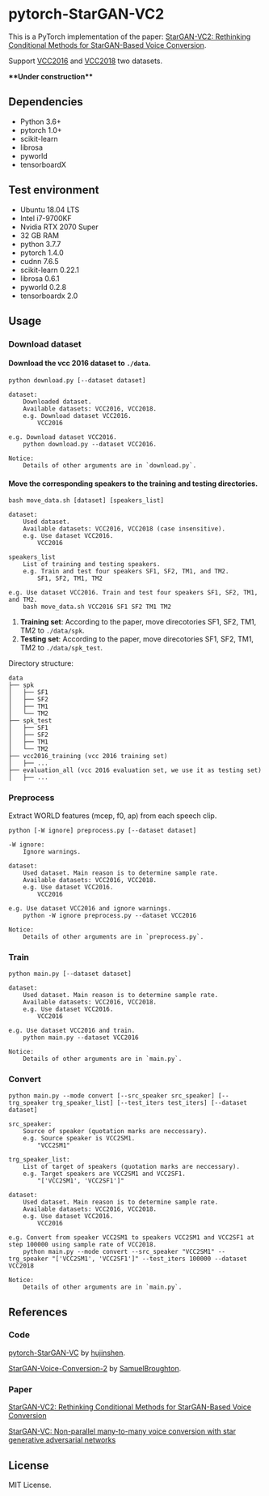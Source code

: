 # pytorch-StarGAN-VC2

This is a PyTorch implementation of the paper: [StarGAN-VC2: Rethinking Conditional Methods for StarGAN-Based Voice Conversion](https://arxiv.org/abs/1907.12279). 

Support [VCC2016](http://www.vc-challenge.org/vcc2016/index.html) and [VCC2018](http://www.vc-challenge.org/vcc2018/index.html) two datasets.

**\*\*Under construction\*\***

## Dependencies
- Python 3.6+
- pytorch 1.0+
- scikit-learn
- librosa 
- pyworld 
- tensorboardX

## Test environment
- Ubuntu 18.04 LTS
- Intel i7-9700KF
- Nvidia RTX 2070 Super
- 32 GB RAM
- python 3.7.7
- pytorch 1.4.0
- cudnn 7.6.5
- scikit-learn 0.22.1
- librosa 0.6.1
- pyworld 0.2.8
- tensorboardx 2.0

## Usage

### Download dataset

#### Download the vcc 2016 dataset to `./data`.

``` 
python download.py [--dataset dataset]

dataset: 
    Downloaded dataset. 
    Available datasets: VCC2016, VCC2018.
    e.g. Download dataset VCC2016.
        VCC2016

e.g. Download dataset VCC2016.
    python download.py --dataset VCC2016.

Notice:
    Details of other arguments are in `download.py`.
```

#### Move the corresponding speakers to the training and testing directories.

```
bash move_data.sh [dataset] [speakers_list]

dataset:
    Used dataset. 
    Available datasets: VCC2016, VCC2018 (case insensitive).
    e.g. Use dataset VCC2016.
        VCC2016

speakers_list
    List of training and testing speakers.
    e.g. Train and test four speakers SF1, SF2, TM1, and TM2.
        SF1, SF2, TM1, TM2

e.g. Use dataset VCC2016. Train and test four speakers SF1, SF2, TM1, and TM2.
    bash move_data.sh VCC2016 SF1 SF2 TM1 TM2
```

1. **Training set**: According to the paper, move direcotories SF1, SF2, TM1, TM2 to `./data/spk`.
2. **Testing set**: According to the paper, move direcotories SF1, SF2, TM1, TM2 to `./data/spk_test`.

Directory structure: 

```
data
├── spk 
│   ├── SF1
│   ├── SF2
│   ├── TM1
│   └── TM2
├── spk_test
│   ├── SF1
│   ├── SF2
│   ├── TM1
│   └── TM2
├── vcc2016_training (vcc 2016 training set)
│   ├── ...
├── evaluation_all (vcc 2016 evaluation set, we use it as testing set)
│   ├── ...
```

### Preprocess

Extract WORLD features (mcep, f0, ap) from each speech clip.

```
python [-W ignore] preprocess.py [--dataset dataset]

-W ignore:
    Ignore warnings.

dataset:
    Used dataset. Main reason is to determine sample rate.
    Available datasets: VCC2016, VCC2018.
    e.g. Use dataset VCC2016.
        VCC2016

e.g. Use dataset VCC2016 and ignore warnings.
    python -W ignore preprocess.py --dataset VCC2016

Notice:
    Details of other arguments are in `preprocess.py`.
```

### Train

```
python main.py [--dataset dataset]

dataset:
    Used dataset. Main reason is to determine sample rate.
    Available datasets: VCC2016, VCC2018.
    e.g. Use dataset VCC2016.
        VCC2016

e.g. Use dataset VCC2016 and train.
    python main.py --dataset VCC2016

Notice:
    Details of other arguments are in `main.py`.
```

### Convert

```
python main.py --mode convert [--src_speaker src_speaker] [--trg_speaker trg_speaker_list] [--test_iters test_iters] [--dataset dataset]

src_speaker:
    Source of speaker (quotation marks are neccessary).
    e.g. Source speaker is VCC2SM1.
        "VCC2SM1"

trg_speaker_list:
    List of target of speakers (quotation marks are neccessary).
    e.g. Target speakers are VCC2SM1 and VCC2SF1.
        "['VCC2SM1', 'VCC2SF1']"

dataset:
    Used dataset. Main reason is to determine sample rate.
    Available datasets: VCC2016, VCC2018.
    e.g. Use dataset VCC2016.
        VCC2016

e.g. Convert from speaker VCC2SM1 to speakers VCC2SM1 and VCC2SF1 at step 100000 using sample rate of VCC2018.
    python main.py --mode convert --src_speaker "VCC2SM1" --trg_speaker "['VCC2SM1', 'VCC2SF1']" --test_iters 100000 --dataset VCC2018

Notice:
    Details of other arguments are in `main.py`.
```

## References

### Code

[pytorch-StarGAN-VC](https://github.com/hujinsen/pytorch-StarGAN-VC) by [hujinshen](https://github.com/hujinsen).

[StarGAN-Voice-Conversion-2](https://github.com/SamuelBroughton/StarGAN-Voice-Conversion-2) by [SamuelBroughton](https://github.com/SamuelBroughton).

### Paper

[StarGAN-VC2: Rethinking Conditional Methods for StarGAN-Based Voice Conversion](https://arxiv.org/abs/1907.12279)

[StarGAN-VC: Non-parallel many-to-many voice conversion with star generative adversarial networks](https://arxiv.org/abs/1806.02169)

## License

MIT License.
